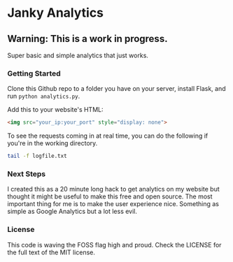 # Janky Analytics

## Warning: This is a work in progress.

Super basic and simple analytics that just works. 

### Getting Started

Clone this Github repo to a folder you have on your server, install Flask, and run `python analytics.py`. 


Add this to your website's HTML:

```html
<img src="your_ip:your_port" style="display: none">
```

To see the requests coming in at real time, you can do the following if you're in the working directory.

```bash
tail -f logfile.txt
```

### Next Steps

I created this as a 20 minute long hack to get analytics on my website but thought it might be useful to make this free and open source. 
The most important thing for me is to make the user experience nice. Something as simple as Google Analytics but a lot less evil.


### License

This code is waving the FOSS flag high and proud. Check the LICENSE for the full text of the MIT license. 
